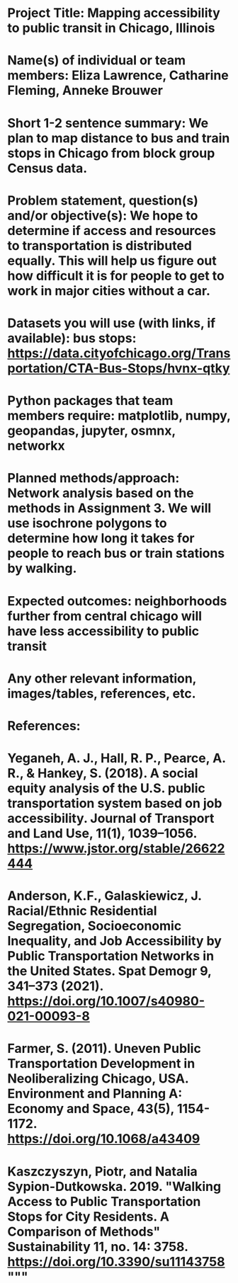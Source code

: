 # Project Title: Mapping accessibility to public transit in Chicago, Illinois

# Name(s) of individual or team members: Eliza Lawrence, Catharine Fleming, Anneke Brouwer

# Short 1-2 sentence summary: We plan to map distance to bus and train stops in Chicago from block group Census data.

# Problem statement, question(s) and/or objective(s): We hope to determine if access and resources to transportation is distributed equally. This will help us figure out how difficult it is for people to get to work in major cities without a car.

# Datasets you will use (with links, if available): bus stops: https://data.cityofchicago.org/Transportation/CTA-Bus-Stops/hvnx-qtky

# Python packages that team members require: matplotlib, numpy, geopandas, jupyter, osmnx, networkx

# Planned methods/approach: Network analysis based on the methods in Assignment 3. We will use isochrone polygons to determine how long it takes for people to reach bus or train stations by walking.

# Expected outcomes: neighborhoods further from central chicago will have less accessibility to public transit

# Any other relevant information, images/tables, references, etc.

# References:
# Yeganeh, A. J., Hall, R. P., Pearce, A. R., & Hankey, S. (2018). A social equity analysis of the U.S. public transportation system based on job accessibility. Journal of Transport and Land Use, 11(1), 1039–1056. https://www.jstor.org/stable/26622444

# Anderson, K.F., Galaskiewicz, J. Racial/Ethnic Residential Segregation, Socioeconomic Inequality, and Job Accessibility by Public Transportation Networks in the United States. Spat Demogr 9, 341–373 (2021). https://doi.org/10.1007/s40980-021-00093-8

# Farmer, S. (2011). Uneven Public Transportation Development in Neoliberalizing Chicago, USA. Environment and Planning A: Economy and Space, 43(5), 1154-1172. https://doi.org/10.1068/a43409

# Kaszczyszyn, Piotr, and Natalia Sypion-Dutkowska. 2019. "Walking Access to Public Transportation Stops for City Residents. A Comparison of Methods" Sustainability 11, no. 14: 3758. https://doi.org/10.3390/su11143758"""
